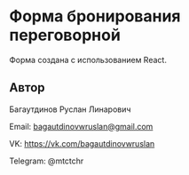 # Форма бронирования переговорной

Форма создана с использованием React.

## Автор

Багаутдинов Руслан Линарович

Email: <bagautdinovwruslan@gmail.com>

VK:
<https://vk.com/bagautdinovwruslan>

Telegram:
@mtctchr
